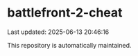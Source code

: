 # battlefront-2-cheat

Last updated: 2025-06-13 20:46:16

This repository is automatically maintained.
